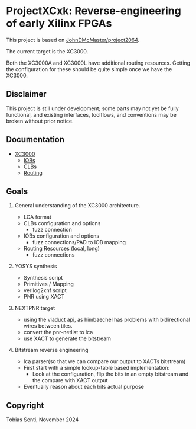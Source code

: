 # ProjectXCxk: Reverse-engineering of early Xilinx FPGAs

This project is based on [JohnDMcMaster/project2064](https://github.com/JohnDMcMaster/project2064).

The current target is the XC3000.

Both the XC3000A and XC3000L have additional routing resources.
Getting the configuration for these should be quite simple once we have the XC3000.

## Disclaimer

This project is still under development;
 some parts may not yet be fully functional, and existing interfaces,
 toolflows, and conventions may be broken without prior notice.

## Documentation

- [XC3000](doc/XC3000/)
    - [IOBs](doc/XC3000/IOB.md)
    - [CLBs](doc/XC3000/CLB.md)
    - [Routing](doc/XC3000/ROUTING.md)

## Goals

1. General understanding of the XC3000 architecture.
    - LCA format
    - CLBs configuration and options
        - fuzz connection
    - IOBs configuration and options
        - fuzz connections/PAD to IOB mapping
    - Routing Resources (local, long)
        - fuzz connections

2. YOSYS synthesis
    - Synthesis script
    - Primitives / Mapping
    - verilog2xnf script
    - PNR using XACT

3. NEXTPNR target
    - using the viaduct api, as himbaechel has problems with bidirectional wires between tiles.
    - convert the pnr-netlist to lca
    - use XACT to generate the bitstream

4. Bitstream reverse engineering
    - lca parser(so that we can compare our output to XACTs bitstream)
    - First start with a simple lookup-table based implementation:
        - Look at the configuration, flip the bits in an empty bitstream and the compare with XACT output
    - Eventually reason about each bits actual purpose

## Copyright

Tobias Senti, November 2024
